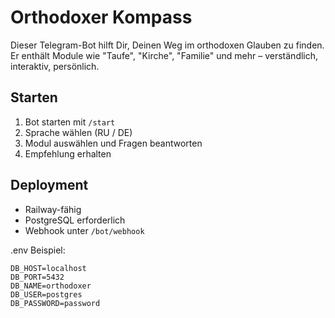 # Orthodoxer Kompass

Dieser Telegram-Bot hilft Dir, Deinen Weg im orthodoxen Glauben zu finden.
Er enthält Module wie "Taufe", "Kirche", "Familie" und mehr – verständlich, interaktiv, persönlich.

## Starten

1. Bot starten mit `/start`
2. Sprache wählen (RU / DE)
3. Modul auswählen und Fragen beantworten
4. Empfehlung erhalten

## Deployment

- Railway-fähig
- PostgreSQL erforderlich
- Webhook unter `/bot/webhook`

.env Beispiel:
```
DB_HOST=localhost
DB_PORT=5432
DB_NAME=orthodoxer
DB_USER=postgres
DB_PASSWORD=password
```
